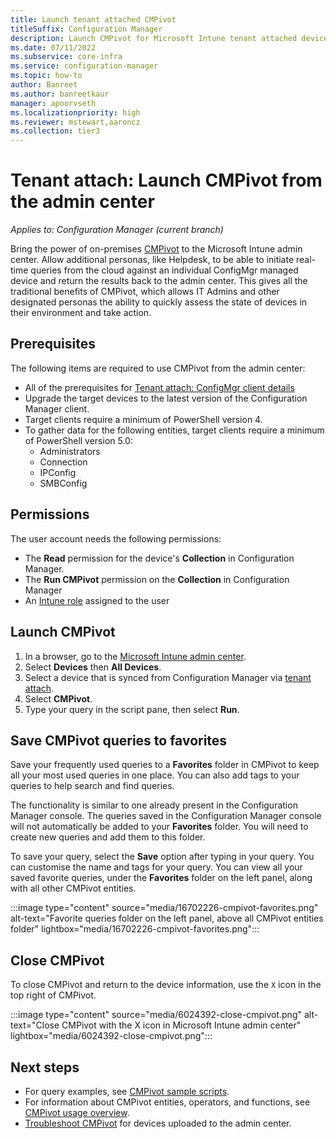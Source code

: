 ```yaml
---
title: Launch tenant attached CMPivot
titleSuffix: Configuration Manager
description: Launch CMPivot for Microsoft Intune tenant attached devices.
ms.date: 07/11/2022
ms.subservice: core-infra
ms.service: configuration-manager
ms.topic: how-to
author: Banreet
ms.author: banreetkaur
manager: apoorvseth
ms.localizationpriority: high
ms.reviewer: mstewart,aaroncz 
ms.collection: tier3
---
```


# Tenant attach: Launch CMPivot from the admin center

*Applies to: Configuration Manager (current branch)* 

<!--6024392-->
Bring the power of on-premises [CMPivot](../core/servers/manage/cmpivot.md) to the Microsoft Intune admin center. Allow additional personas, like Helpdesk, to be able to initiate real-time queries from the cloud against an individual ConfigMgr managed device and return the results back to the admin center. This gives all the traditional benefits of CMPivot, which allows IT Admins and other designated personas the ability to quickly assess the state of devices in their environment and take action.

## Prerequisites

The following items are required to use CMPivot from the admin center:

- All of the prerequisites for [Tenant attach: ConfigMgr client details](client-details.md)
- Upgrade the target devices to the latest version of the Configuration Manager client.  
- Target clients require a minimum of PowerShell version 4.
- To gather data for the following entities, target clients require a minimum of PowerShell version 5.0:  
  - Administrators
  - Connection
  - IPConfig
  - SMBConfig

## Permissions

The user account needs the following permissions:

- The **Read** permission for the device's **Collection** in Configuration Manager.
- The **Run CMPivot** permission on the **Collection** in Configuration Manager
- An [Intune role](../../intune-service/fundamentals/role-based-access-control.md) assigned to the user <!--7980141-->


## Launch CMPivot

1. In a browser, go to the [Microsoft Intune admin center](https://go.microsoft.com/fwlink/?linkid=2109431).
1. Select **Devices** then **All Devices**.
1. Select a device that is synced from Configuration Manager via [tenant attach](device-sync-actions.md).
1. Select **CMPivot**.
1. Type your query in the script pane, then select **Run**.

## Save CMPivot queries to favorites
Save your frequently used queries to a **Favorites** folder in CMPivot to keep all your most used queries in one place. You can also add tags to your queries to help search and find queries. 

The functionality is similar to one already present in the Configuration Manager console. The queries saved in the Configuration Manager console will not automatically be added to your **Favorites** folder. You will need to create new queries and add them to this folder.

To save your query, select the **Save** option after typing in your query. You can customise the name and tags for your query. 
You can view all your saved favorite queries, under the **Favorites** folder on the left panel, along with all other CMPivot entities.

:::image type="content" source="media/16702226-cmpivot-favorites.png" alt-text="Favorite queries folder on the left panel, above all CMPivot entities folder" lightbox="media/16702226-cmpivot-favorites.png":::

## Close CMPivot

To close CMPivot and return to the device information, use the `X` icon in the top right of CMPivot.

:::image type="content" source="media/6024392-close-cmpivot.png" alt-text="Close CMPivot with the X icon in Microsoft Intune admin center" lightbox="media/6024392-close-cmpivot.png":::

## Next steps

- For query examples, see [CMPivot sample scripts](cmpivot-samples-attached.md).
- For information about CMPivot entities, operators, and functions, see [CMPivot usage overview](cmpivot-overview-attached.md).
- [Troubleshoot CMPivot](troubleshoot-cmpivot.md) for devices uploaded to the admin center.
